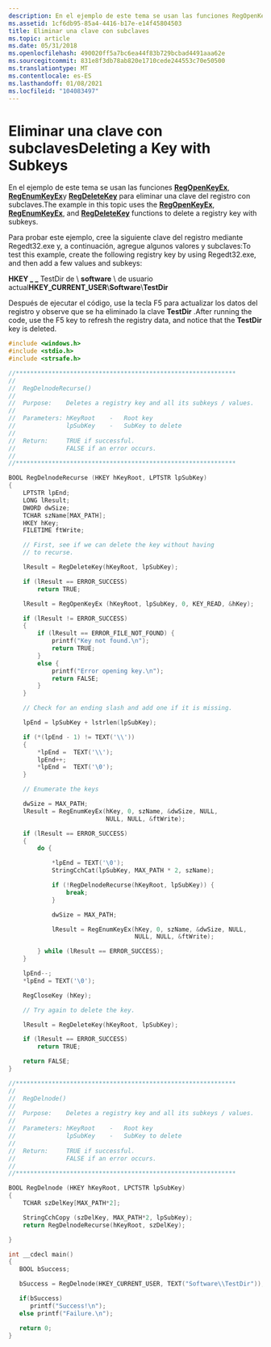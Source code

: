 ```yaml
---
description: En el ejemplo de este tema se usan las funciones RegOpenKeyEx, RegEnumKeyEx y RegDeleteKey para eliminar una clave del registro con subclaves.
ms.assetid: 1cf6db95-85a4-4416-b17e-e14f45804503
title: Eliminar una clave con subclaves
ms.topic: article
ms.date: 05/31/2018
ms.openlocfilehash: 490020ff5a7bc6ea44f83b729bcbad4491aaa62e
ms.sourcegitcommit: 831e8f3db78ab820e1710cede244553c70e50500
ms.translationtype: MT
ms.contentlocale: es-ES
ms.lasthandoff: 01/08/2021
ms.locfileid: "104083497"
---
```

# <a name="deleting-a-key-with-subkeys"></a><span data-ttu-id="74427-103">Eliminar una clave con subclaves</span><span class="sxs-lookup"><span data-stu-id="74427-103">Deleting a Key with Subkeys</span></span>

<span data-ttu-id="74427-104">En el ejemplo de este tema se usan las funciones [**RegOpenKeyEx**](/windows/desktop/api/Winreg/nf-winreg-regopenkeyexa), [**RegEnumKeyEx**](/windows/desktop/api/Winreg/nf-winreg-regenumkeyexa)y [**RegDeleteKey**](/windows/desktop/api/Winreg/nf-winreg-regdeletekeya) para eliminar una clave del registro con subclaves.</span><span class="sxs-lookup"><span data-stu-id="74427-104">The example in this topic uses the [**RegOpenKeyEx**](/windows/desktop/api/Winreg/nf-winreg-regopenkeyexa), [**RegEnumKeyEx**](/windows/desktop/api/Winreg/nf-winreg-regenumkeyexa), and [**RegDeleteKey**](/windows/desktop/api/Winreg/nf-winreg-regdeletekeya) functions to delete a registry key with subkeys.</span></span>

<span data-ttu-id="74427-105">Para probar este ejemplo, cree la siguiente clave del registro mediante Regedt32.exe y, a continuación, agregue algunos valores y subclaves:</span><span class="sxs-lookup"><span data-stu-id="74427-105">To test this example, create the following registry key by using Regedt32.exe, and then add a few values and subkeys:</span></span>

<span data-ttu-id="74427-106">**HKEY \_ \_** TestDir de \\ **software** \\  de usuario actual</span><span class="sxs-lookup"><span data-stu-id="74427-106">**HKEY\_CURRENT\_USER**\\**Software**\\**TestDir**</span></span>

<span data-ttu-id="74427-107">Después de ejecutar el código, use la tecla F5 para actualizar los datos del registro y observe que se ha eliminado la clave **TestDir** .</span><span class="sxs-lookup"><span data-stu-id="74427-107">After running the code, use the F5 key to refresh the registry data, and notice that the **TestDir** key is deleted.</span></span>


```C++
#include <windows.h>
#include <stdio.h>
#include <strsafe.h>

//*************************************************************
//
//  RegDelnodeRecurse()
//
//  Purpose:    Deletes a registry key and all its subkeys / values.
//
//  Parameters: hKeyRoot    -   Root key
//              lpSubKey    -   SubKey to delete
//
//  Return:     TRUE if successful.
//              FALSE if an error occurs.
//
//*************************************************************

BOOL RegDelnodeRecurse (HKEY hKeyRoot, LPTSTR lpSubKey)
{
    LPTSTR lpEnd;
    LONG lResult;
    DWORD dwSize;
    TCHAR szName[MAX_PATH];
    HKEY hKey;
    FILETIME ftWrite;

    // First, see if we can delete the key without having
    // to recurse.

    lResult = RegDeleteKey(hKeyRoot, lpSubKey);

    if (lResult == ERROR_SUCCESS) 
        return TRUE;

    lResult = RegOpenKeyEx (hKeyRoot, lpSubKey, 0, KEY_READ, &hKey);

    if (lResult != ERROR_SUCCESS) 
    {
        if (lResult == ERROR_FILE_NOT_FOUND) {
            printf("Key not found.\n");
            return TRUE;
        } 
        else {
            printf("Error opening key.\n");
            return FALSE;
        }
    }

    // Check for an ending slash and add one if it is missing.

    lpEnd = lpSubKey + lstrlen(lpSubKey);

    if (*(lpEnd - 1) != TEXT('\\')) 
    {
        *lpEnd =  TEXT('\\');
        lpEnd++;
        *lpEnd =  TEXT('\0');
    }

    // Enumerate the keys

    dwSize = MAX_PATH;
    lResult = RegEnumKeyEx(hKey, 0, szName, &dwSize, NULL,
                           NULL, NULL, &ftWrite);

    if (lResult == ERROR_SUCCESS) 
    {
        do {

            *lpEnd = TEXT('\0');
            StringCchCat(lpSubKey, MAX_PATH * 2, szName);

            if (!RegDelnodeRecurse(hKeyRoot, lpSubKey)) {
                break;
            }

            dwSize = MAX_PATH;

            lResult = RegEnumKeyEx(hKey, 0, szName, &dwSize, NULL,
                                   NULL, NULL, &ftWrite);

        } while (lResult == ERROR_SUCCESS);
    }

    lpEnd--;
    *lpEnd = TEXT('\0');

    RegCloseKey (hKey);

    // Try again to delete the key.

    lResult = RegDeleteKey(hKeyRoot, lpSubKey);

    if (lResult == ERROR_SUCCESS) 
        return TRUE;

    return FALSE;
}

//*************************************************************
//
//  RegDelnode()
//
//  Purpose:    Deletes a registry key and all its subkeys / values.
//
//  Parameters: hKeyRoot    -   Root key
//              lpSubKey    -   SubKey to delete
//
//  Return:     TRUE if successful.
//              FALSE if an error occurs.
//
//*************************************************************

BOOL RegDelnode (HKEY hKeyRoot, LPCTSTR lpSubKey)
{
    TCHAR szDelKey[MAX_PATH*2];

    StringCchCopy (szDelKey, MAX_PATH*2, lpSubKey);
    return RegDelnodeRecurse(hKeyRoot, szDelKey);

}

int __cdecl main()
{
   BOOL bSuccess;

   bSuccess = RegDelnode(HKEY_CURRENT_USER, TEXT("Software\\TestDir"));

   if(bSuccess)
      printf("Success!\n");
   else printf("Failure.\n");

   return 0;
}
```



 

 



